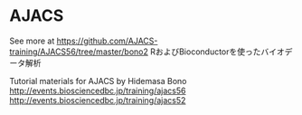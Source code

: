 AJACS
=====
See more at https://github.com/AJACS-training/AJACS56/tree/master/bono2
RおよびBioconductorを使ったバイオデータ解析

Tutorial materials for AJACS by Hidemasa Bono
http://events.biosciencedbc.jp/training/ajacs56
http://events.biosciencedbc.jp/training/ajacs52
